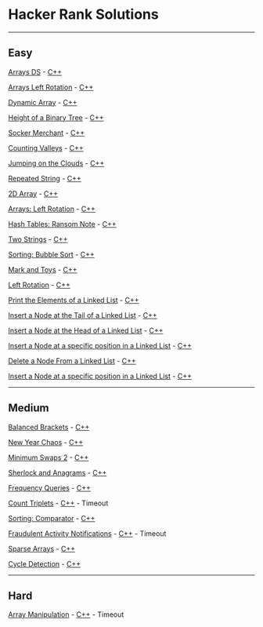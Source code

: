 # Hacker Rank Solutions

----
## Easy
[Arrays DS](https://www.hackerrank.com/challenges/arrays-ds/problem) - [C++](./arrays-ds.cpp)

[Arrays Left Rotation](https://www.hackerrank.com/challenges/ctci-array-left-rotation/problem) - [C++](./arrays-left-rotation.cpp)

[Dynamic Array](https://www.hackerrank.com/challenges/dynamic-array/problem) - [C++](./dynamic-array.cpp)

[Height of a Binary Tree](https://www.hackerrank.com/challenges/tree-height-of-a-binary-tree/problem) - [C++](./height-binary-tree.cpp)

[Socker Merchant](https://www.hackerrank.com/challenges/sock-merchant/problem) - [C++](./socker-merchant.cpp)

[Counting Valleys](https://www.hackerrank.com/challenges/counting-valleys/problem) - [C++](./counting-valleys.cpp)

[Jumping on the Clouds](https://www.hackerrank.com/challenges/jumping-on-the-clouds/problem) - [C++](./jumping-on-the-clouds.cpp)

[Repeated String](https://www.hackerrank.com/challenges/repeated-string/problem) - [C++](./repeated-string.cpp)

[2D Array](https://www.hackerrank.com/challenges/2d-array/problem) - [C++](./2d-array.cpp)

[Arrays: Left Rotation](https://www.hackerrank.com/challenges/ctci-array-left-rotation/problem) - [C++](./array-left-rotation.cpp)

[Hash Tables: Ransom Note](https://www.hackerrank.com/challenges/ctci-ransom-note/problem) - [C++](./ransom-note.cpp)

[Two Strings](https://www.hackerrank.com/challenges/two-strings/problem) - [C++](./two-strings.cpp)

[Sorting: Bubble Sort](https://www.hackerrank.com/challenges/ctci-bubble-sort/problem) - [C++](./bubble-sort.cpp)

[Mark and Toys](https://www.hackerrank.com/challenges/mark-and-toys/problem) - [C++](./mark-and-toys.cpp)

[Left Rotation](https://www.hackerrank.com/challenges/array-left-rotation/problem) - [C++](./left-rotation.cpp)

[Print the Elements of a Linked List](https://www.hackerrank.com/challenges/print-the-elements-of-a-linked-list/) - [C++](./print-the-elements-of-a-linked-list.cpp)

[Insert a Node at the Tail of a Linked List](https://www.hackerrank.com/challenges/insert-a-node-at-the-tail-of-a-linked-list/problem) - [C++](./insert-a-node-at-the-tail-of-a-linked-list.cpp)

[Insert a Node at the Head of a Linked List](https://www.hackerrank.com/challenges/insert-a-node-at-the-head-of-a-linked-list/problem) - [C++](./insert-a-node-at-the-head-of-a-linked-list.cpp)

[Insert a Node at a specific position in a Linked List](https://www.hackerrank.com/challenges/insert-a-node-at-a-specific-position-in-a-linked-list/problem) - [C++](./insert-a-node-at-a-specific-position-in-a-linked-list.cpp)

[Delete a Node From a Linked List](https://www.hackerrank.com/challenges/delete-a-node-from-a-linked-list/problem) - [C++](./delete-a-node.cpp)

[Insert a Node at a specific position in a Linked List](https://www.hackerrank.com/challenges/insert-a-node-into-a-sorted-doubly-linked-list/problem) - [C++](./insert-a-node-into-a-sorted-doubly-linked-list.cpp)

----
## Medium
[Balanced Brackets](https://www.hackerrank.com/challenges/balanced-brackets/problem) - [C++](./balanced-brackets.cpp)

[New Year Chaos](https://www.hackerrank.com/challenges/new-year-chaos/problem) - [C++](./new-year-chaos.cpp)

[Minimum Swaps 2](https://www.hackerrank.com/challenges/minimum-swaps-2/problem) - [C++](./minimum-swaps-2.cpp)

[Sherlock and Anagrams](https://www.hackerrank.com/challenges/sherlock-and-anagrams/problem) - [C++](./sherlock-and-anagrams.cpp)

[Frequency Queries](https://www.hackerrank.com/challenges/frequency-queries/problem) - [C++](./frequency-queries.cpp)

[Count Triplets](https://www.hackerrank.com/challenges/count-triplets-1/problem) - [C++](./count-triplets.cpp) - Timeout

[Sorting: Comparator](https://www.hackerrank.com/challenges/ctci-comparator-sorting/problem) - [C++](./sorting-comparator.cpp)

[Fraudulent Activity Notifications](https://www.hackerrank.com/challenges/fraudulent-activity-notifications/problem) - [C++](./fraudulent-activity-notifications.cpp) - Timeout

[Sparse Arrays](https://www.hackerrank.com/challenges/sparse-arrays/) - [C++](./sparse-arrays.cpp)

[Cycle Detection](https://www.hackerrank.com/challenges/detect-whether-a-linked-list-contains-a-cycle/problem) - [C++](cycle-detection.cpp)

----
## Hard

[Array Manipulation](https://www.hackerrank.com/challenges/crush/problem) - [C++](./array-manipulation.cpp) - Timeout
